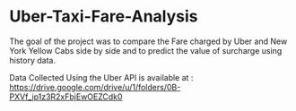 # Uber-Taxi-Fare-Analysis
The goal of the project was to compare the Fare charged by Uber and New York Yellow Cabs side by side and to predict the value of surcharge using history data.

Data Collected Using the Uber API is available at :
https://drive.google.com/drive/u/1/folders/0B-PXVf_ip1z3R2xFbjEwOEZCdk0
